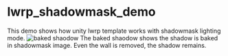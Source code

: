 # lwrp_shadowmask_demo

This demo shows how unity lwrp template works with shadowmask lighting mode. 
![baked shaodow ](https://github.com/sienaiwun/lwrp_shadowmask_demo/blob/master/imgs/shadowmask.png)
The baked shaodow shows the shadow is baked in shadowmask image. Even the wall is removed, the shadow remains.